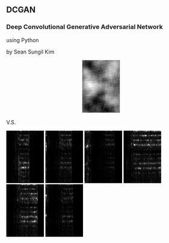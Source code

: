 ## DCGAN
### Deep Convolutional Generative Adversarial Network
using Python

by Sean Sungil Kim

<p align="center">
  <img width="100" height="140" src="https://github.com/kimx3314/DCGAN/blob/master/DCGAN.gif">
  
  V.S.
  
  <img width="100" height="140" src="https://github.com/kimx3314/DCGAN/blob/master/example%201.png">
  <img width="100" height="140" src="https://github.com/kimx3314/DCGAN/blob/master/example%202.png">
  <img width="100" height="140" src="https://github.com/kimx3314/DCGAN/blob/master/example%203.png">
  <img width="100" height="140" src="https://github.com/kimx3314/DCGAN/blob/master/example%204.png">
  <img width="100" height="140" src="https://github.com/kimx3314/DCGAN/blob/master/example%205.png">
  <img width="100" height="140" src="https://github.com/kimx3314/DCGAN/blob/master/example%206.png">
</p>
